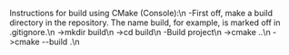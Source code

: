 Instructions for build using CMake (Console):\n
-First off, make a build directory in the repository. The name build, for example, is marked off in .gitignore.\n
	->mkdir build\n
	->cd build\n
-Build project\n
	->cmake ..\n
	->cmake --build .\n
